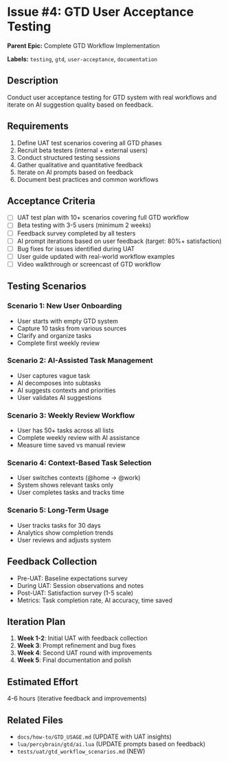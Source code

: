 # Issue #4: GTD User Acceptance Testing

**Parent Epic:** Complete GTD Workflow Implementation

**Labels:** `testing`, `gtd`, `user-acceptance`, `documentation`

## Description

Conduct user acceptance testing for GTD system with real workflows and iterate on AI suggestion quality based on feedback.

## Requirements

1. Define UAT test scenarios covering all GTD phases
2. Recruit beta testers (internal + external users)
3. Conduct structured testing sessions
4. Gather qualitative and quantitative feedback
5. Iterate on AI prompts based on feedback
6. Document best practices and common workflows

## Acceptance Criteria

- [ ] UAT test plan with 10+ scenarios covering full GTD workflow
- [ ] Beta testing with 3-5 users (minimum 2 weeks)
- [ ] Feedback survey completed by all testers
- [ ] AI prompt iterations based on user feedback (target: 80%+ satisfaction)
- [ ] Bug fixes for issues identified during UAT
- [ ] User guide updated with real-world workflow examples
- [ ] Video walkthrough or screencast of GTD workflow

## Testing Scenarios

### Scenario 1: New User Onboarding

- User starts with empty GTD system
- Capture 10 tasks from various sources
- Clarify and organize tasks
- Complete first weekly review

### Scenario 2: AI-Assisted Task Management

- User captures vague task
- AI decomposes into subtasks
- AI suggests contexts and priorities
- User validates AI suggestions

### Scenario 3: Weekly Review Workflow

- User has 50+ tasks across all lists
- Complete weekly review with AI assistance
- Measure time saved vs manual review

### Scenario 4: Context-Based Task Selection

- User switches contexts (@home → @work)
- System shows relevant tasks only
- User completes tasks and tracks time

### Scenario 5: Long-Term Usage

- User tracks tasks for 30 days
- Analytics show completion trends
- User reviews and adjusts system

## Feedback Collection

- Pre-UAT: Baseline expectations survey
- During UAT: Session observations and notes
- Post-UAT: Satisfaction survey (1-5 scale)
- Metrics: Task completion rate, AI accuracy, time saved

## Iteration Plan

1. **Week 1-2**: Initial UAT with feedback collection
2. **Week 3**: Prompt refinement and bug fixes
3. **Week 4**: Second UAT round with improvements
4. **Week 5**: Final documentation and polish

## Estimated Effort

4-6 hours (iterative feedback and improvements)

## Related Files

- `docs/how-to/GTD_USAGE.md` (UPDATE with UAT insights)
- `lua/percybrain/gtd/ai.lua` (UPDATE prompts based on feedback)
- `tests/uat/gtd_workflow_scenarios.md` (NEW)
